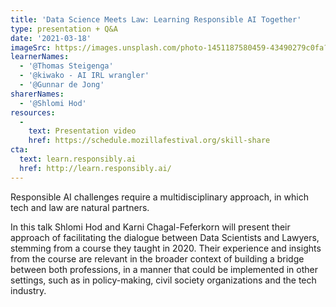 ```yaml
---
title: 'Data Science Meets Law: Learning Responsible AI Together'
type: presentation + Q&A
date: '2021-03-18'
imageSrc: https://images.unsplash.com/photo-1451187580459-43490279c0fa?ixid=MXwxMjA3fDB8MHxwaG90by1wYWdlfHx8fGVufDB8fHw%3D&ixlib=rb-1.2.1&auto=format&fit=crop&w=1952&q=80
learnerNames:
  - '@Thomas Steigenga'
  - '@kiwako - AI IRL wrangler'
  - '@Gunnar de Jong'
sharerNames: 
  - '@Shlomi Hod'
resources:
  -
    text: Presentation video
    href: https://schedule.mozillafestival.org/skill-share
cta:
  text: learn.responsibly.ai
  href: http://learn.responsibly.ai/
---
```

Responsible AI challenges require a multidisciplinary approach, in which tech and law are natural partners.
<!--more-->
In this talk Shlomi Hod and Karni Chagal-Feferkorn will present their approach of facilitating the dialogue between Data Scientists and Lawyers, stemming from a course they taught in 2020. Their experience and insights from the course are relevant in the broader context of building a bridge between both professions, in a manner that could be implemented in other settings, such as in policy-making, civil society organizations and the tech industry.
